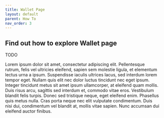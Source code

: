 ```yaml
---
title: Wallet Page
layout: default
parent: How To
nav_order: 3
---
```


## Find out how to explore Wallet page

TODO

Lorem ipsum dolor sit amet, consectetur adipiscing elit. Pellentesque rutrum, felis vel ultricies eleifend, sapien sem molestie ligula, et elementum lectus urna a ipsum. Suspendisse iaculis ultrices lacus, sed interdum lorem tempor eget. Nullam quis elit nec dolor luctus tincidunt nec eget ipsum. Integer tincidunt metus sit amet ipsum ullamcorper, at eleifend quam mollis. Duis risus arcu, sagittis sed interdum et, commodo vitae eros. Vestibulum blandit felis turpis. Donec sed tristique neque, eget eleifend enim. Phasellus quis metus nulla. Cras porta neque nec elit vulputate condimentum. Duis nisi dui, condimentum vel blandit at, mollis vitae sapien. Nunc accumsan dui eleifend auctor finibus.
